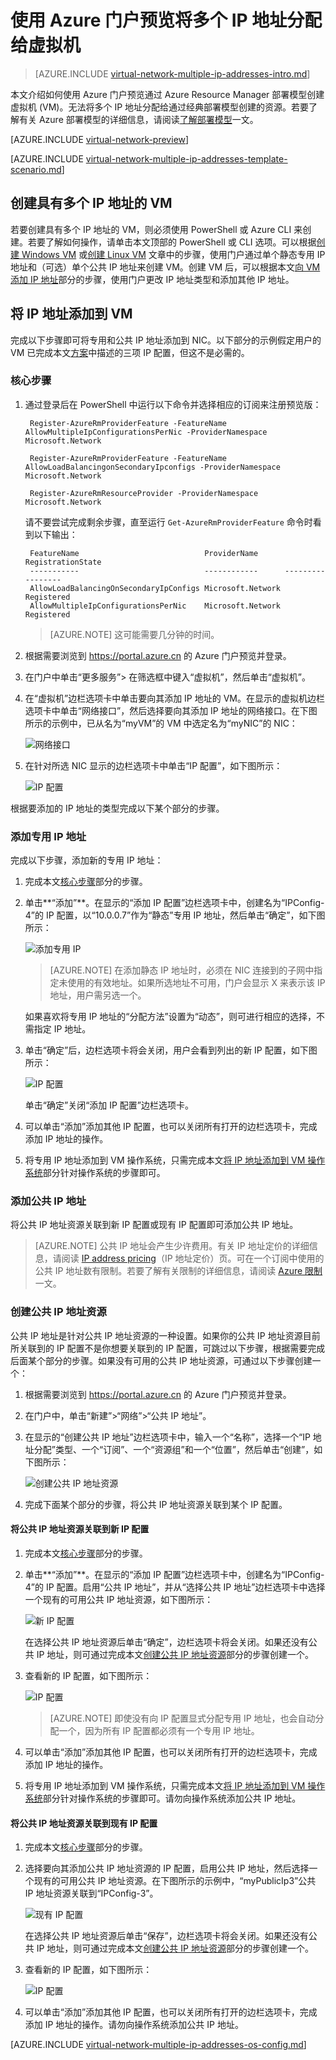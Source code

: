 <properties
    pageTitle="Azure 虚拟机的多个 IP 地址 - 门户 | Azure"
    description="了解如何使用 Azure 门户预览将多个 IP 地址分配给虚拟机 | Resource Manager。"
    services="virtual-network"
    documentationcenter="na"
    author="anavinahar"
    manager="narayan"
    editor=""
    tags="azure-resource-manager" />
<tags
    ms.assetid="3a8cae97-3bed-430d-91b3-274696d91e34"
    ms.service="virtual-network"
    ms.devlang="na"
    ms.topic="article"
    ms.tgt_pltfrm="na"
    ms.workload="infrastructure-services"
    ms.date="11/30/2016"
    wacn.date="03/24/2017"
    ms.author="annahar" />  


# 使用 Azure 门户预览将多个 IP 地址分配给虚拟机

>[AZURE.INCLUDE [virtual-network-multiple-ip-addresses-intro.md](../../includes/virtual-network-multiple-ip-addresses-intro.md)]
>
本文介绍如何使用 Azure 门户预览通过 Azure Resource Manager 部署模型创建虚拟机 (VM)。无法将多个 IP 地址分配给通过经典部署模型创建的资源。若要了解有关 Azure 部署模型的详细信息，请阅读[了解部署模型](/documentation/articles/resource-manager-deployment-model/)一文。

[AZURE.INCLUDE [virtual-network-preview](../../includes/virtual-network-preview.md)]

[AZURE.INCLUDE [virtual-network-multiple-ip-addresses-template-scenario.md](../../includes/virtual-network-multiple-ip-addresses-scenario.md)]

## <a name = "create"></a>创建具有多个 IP 地址的 VM

若要创建具有多个 IP 地址的 VM，则必须使用 PowerShell 或 Azure CLI 来创建。若要了解如何操作，请单击本文顶部的 PowerShell 或 CLI 选项。可以根据[创建 Windows VM](/documentation/articles/virtual-machines-windows-hero-tutorial/) 或[创建 Linux VM](/documentation/articles/virtual-machines-linux-quick-create-portal/) 文章中的步骤，使用门户通过单个静态专用 IP 地址和（可选）单个公共 IP 地址来创建 VM。创建 VM 后，可以根据本文[向 VM 添加 IP 地址](#add)部分的步骤，使用门户更改 IP 地址类型和添加其他 IP 地址。

## <a name="add"></a>将 IP 地址添加到 VM

完成以下步骤即可将专用和公共 IP 地址添加到 NIC。以下部分的示例假定用户的 VM 已完成本文[方案](#Scenario)中描述的三项 IP 配置，但这不是必需的。

### <a name="coreadd"></a>核心步骤

1. 通过登录后在 PowerShell 中运行以下命令并选择相应的订阅来注册预览版：

        Register-AzureRmProviderFeature -FeatureName AllowMultipleIpConfigurationsPerNic -ProviderNamespace Microsoft.Network

        Register-AzureRmProviderFeature -FeatureName AllowLoadBalancingonSecondaryIpconfigs -ProviderNamespace Microsoft.Network
    
        Register-AzureRmResourceProvider -ProviderNamespace Microsoft.Network

    请不要尝试完成剩余步骤，直至运行 ```Get-AzureRmProviderFeature``` 命令时看到以下输出：

        FeatureName                            ProviderName      RegistrationState
        -----------                            ------------      -----------------      
        AllowLoadBalancingOnSecondaryIpConfigs Microsoft.Network Registered       
        AllowMultipleIpConfigurationsPerNic    Microsoft.Network Registered       

    >[AZURE.NOTE] 
    这可能需要几分钟的时间。
	
2. 根据需要浏览到 https://portal.azure.cn 的 Azure 门户预览并登录。
3. 在门户中单击“更多服务”> 在筛选框中键入“虚拟机”，然后单击“虚拟机”。
4. 在“虚拟机”边栏选项卡中单击要向其添加 IP 地址的 VM。在显示的虚拟机边栏选项卡中单击“网络接口”，然后选择要向其添加 IP 地址的网络接口。在下图所示的示例中，已从名为“myVM”的 VM 中选定名为“myNIC”的 NIC：

    ![网络接口](./media/virtual-network-multiple-ip-addresses-portal/figure1.png)  


5. 在针对所选 NIC 显示的边栏选项卡中单击“IP 配置”，如下图所示：

    ![IP 配置](./media/virtual-network-multiple-ip-addresses-portal/figure2.png)  


根据要添加的 IP 地址的类型完成以下某个部分的步骤。

### **添加专用 IP 地址**

完成以下步骤，添加新的专用 IP 地址：

1. 完成本文[核心步骤](#coreadd)部分的步骤。
2. 单击**“添加”**。在显示的“添加 IP 配置”边栏选项卡中，创建名为“IPConfig-4”的 IP 配置，以“10.0.0.7”作为“静态”专用 IP 地址，然后单击“确定”，如下图所示：

    ![添加专用 IP](./media/virtual-network-multiple-ip-addresses-portal/figure3.png)  


    > [AZURE.NOTE]
    在添加静态 IP 地址时，必须在 NIC 连接到的子网中指定未使用的有效地址。如果所选地址不可用，门户会显示 X 来表示该 IP 地址，用户需另选一个。

    如果喜欢将专用 IP 地址的“分配方法”设置为“动态”，则可进行相应的选择，不需指定 IP 地址。
3. 单击“确定”后，边栏选项卡将会关闭，用户会看到列出的新 IP 配置，如下图所示：

    ![IP 配置](./media/virtual-network-multiple-ip-addresses-portal/figure4.png)  


    单击“确定”关闭“添加 IP 配置”边栏选项卡。
4. 可以单击“添加”添加其他 IP 配置，也可以关闭所有打开的边栏选项卡，完成添加 IP 地址的操作。
5. 将专用 IP 地址添加到 VM 操作系统，只需完成本文[将 IP 地址添加到 VM 操作系统](#os-config)部分针对操作系统的步骤即可。

### 添加公共 IP 地址

将公共 IP 地址资源关联到新 IP 配置或现有 IP 配置即可添加公共 IP 地址。

> [AZURE.NOTE]
公共 IP 地址会产生少许费用。有关 IP 地址定价的详细信息，请阅读 [IP address pricing](/pricing/details/reserved-ip-addresses/)（IP 地址定价）页。可在一个订阅中使用的公共 IP 地址数有限制。若要了解有关限制的详细信息，请阅读 [Azure 限制](/documentation/articles/azure-subscription-service-limits/#networking-limits)一文。
> 

### <a name="create-public-ip"></a>创建公共 IP 地址资源

公共 IP 地址是针对公共 IP 地址资源的一种设置。如果你的公共 IP 地址资源目前所关联到的 IP 配置不是你想要关联到的 IP 配置，可跳过以下步骤，根据需要完成后面某个部分的步骤。如果没有可用的公共 IP 地址资源，可通过以下步骤创建一个：

1. 根据需要浏览到 https://portal.azure.cn 的 Azure 门户预览并登录。
3. 在门户中，单击“新建”>“网络”>“公共 IP 地址”。
4. 在显示的“创建公共 IP 地址”边栏选项卡中，输入一个“名称”，选择一个“IP 地址分配”类型、一个“订阅”、一个“资源组”和一个“位置”，然后单击“创建”，如下图所示：

    ![创建公共 IP 地址资源](./media/virtual-network-multiple-ip-addresses-portal/figure5.png)  


5. 完成下面某个部分的步骤，将公共 IP 地址资源关联到某个 IP 配置。

#### 将公共 IP 地址资源关联到新 IP 配置

1. 完成本文[核心步骤](#coreadd)部分的步骤。
2. 单击**“添加”**。在显示的“添加 IP 配置”边栏选项卡中，创建名为“IPConfig-4”的 IP 配置。启用“公共 IP 地址”，并从“选择公共 IP 地址”边栏选项卡中选择一个现有的可用公共 IP 地址资源，如下图所示：

    ![新 IP 配置](./media/virtual-network-multiple-ip-addresses-portal/figure6.png)  


    在选择公共 IP 地址资源后单击“确定”，边栏选项卡将会关闭。如果还没有公共 IP 地址，则可通过完成本文[创建公共 IP 地址资源](#create-public-ip)部分的步骤创建一个。

3. 查看新的 IP 配置，如下图所示：

    ![IP 配置](./media/virtual-network-multiple-ip-addresses-portal/figure7.png)  


    > [AZURE.NOTE]
    即使没有向 IP 配置显式分配专用 IP 地址，也会自动分配一个，因为所有 IP 配置都必须有一个专用 IP 地址。
    >

4. 可以单击“添加”添加其他 IP 配置，也可以关闭所有打开的边栏选项卡，完成添加 IP 地址的操作。
5. 将专用 IP 地址添加到 VM 操作系统，只需完成本文[将 IP 地址添加到 VM 操作系统](#os-config)部分针对操作系统的步骤即可。请勿向操作系统添加公共 IP 地址。

#### 将公共 IP 地址资源关联到现有 IP 配置

1. 完成本文[核心步骤](#coreadd)部分的步骤。
2. 选择要向其添加公共 IP 地址资源的 IP 配置，启用公共 IP 地址，然后选择一个现有的可用公共 IP 地址资源。在下图所示的示例中，“myPublicIp3”公共 IP 地址资源关联到“IPConfig-3”。

    ![现有 IP 配置](./media/virtual-network-multiple-ip-addresses-portal/figure8.png)  


    在选择公共 IP 地址资源后单击“保存”，边栏选项卡将会关闭。如果还没有公共 IP 地址，则可通过完成本文[创建公共 IP 地址资源](#create-public-ip)部分的步骤创建一个。

3. 查看新的 IP 配置，如下图所示：

    ![IP 配置](./media/virtual-network-multiple-ip-addresses-portal/figure9.png)  


4. 可以单击“添加”添加其他 IP 配置，也可以关闭所有打开的边栏选项卡，完成添加 IP 地址的操作。请勿向操作系统添加公共 IP 地址。

[AZURE.INCLUDE [virtual-network-multiple-ip-addresses-os-config.md](../../includes/virtual-network-multiple-ip-addresses-os-config.md)]

<!---HONumber=Mooncake_0320_2017-->